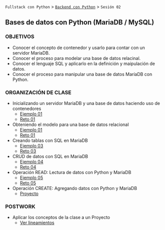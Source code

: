 `Fullstack con Python` > [`Backend con Python`](../Readme.md) > `Sesión 02`
## Bases de datos con Python (MariaDB / MySQL)

### OBJETIVOS
 - Conocer el concepto de contenedor y usarlo para contar con un servidor MaríaDB.
 - Conocer el proceso para modelar una base de datos relacinal.
 - Conocer el lenguaje SQL y aplicarlo en la definición y maipulación de datos.
 - Conocer el proceso para manipular una base de datos MaríaDB con Python.

### ORGANIZACIÓN DE CLASE

 - Inicializando un servidor MariaDB y una base de datos haciendo uso de contenedores
   - [Ejemplo 01](Ejemplo-01)
   - [Reto 01](Reto-01)
 - Obteniendo el modelo para una base de datos relacional
   - [Ejemplo 01](Ejemplo-01)
   - [Reto 01](Reto-01)
 - Creando tablas con SQL en MariaDB
   - [Ejemplo 03](Ejemplo-03)
   - [Reto 03](Reto-03)
 - CRUD de datos con SQL en MariaDB
   - [Ejemplo 04](Ejemplo-04)
   - [Reto 04](Reto-04)
 - Operación READ: Lectura de datos con Python y MariaDB
   - [Ejemplo 05](Ejemplo-05)
   - [Reto 05](Reto-05)
 - Operación CREATE: Agregando datos con Python y MariaDB
   - [Proyecto](Proyecto)

### POSTWORK
 - Aplicar los conceptos de la clase a un Proyecto
   - [Ver lineamientos](Postwork)
